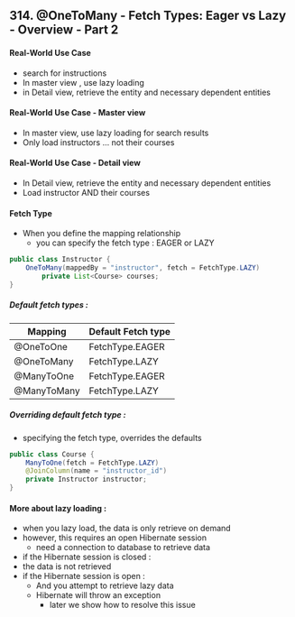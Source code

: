 ## 314. @OneToMany - Fetch Types: Eager vs Lazy - Overview - Part 2

#### Real-World Use Case 
* search for instructions 
* In master view , use lazy loading 
* in Detail view, retrieve the entity and necessary dependent entities 


#### Real-World Use Case - Master view 
* In master view, use lazy loading for search results 
* Only load instructors ... not their courses 

#### Real-World Use Case - Detail view 
* In Detail view, retrieve the entity and necessary dependent entities 
* Load instructor AND their courses 

#### Fetch Type 
* When you define the mapping relationship 
  * you can specify the fetch type : EAGER or LAZY 
```java
public class Instructor {
    OneToMany(mappedBy = "instructor", fetch = FetchType.LAZY)
        private List<Course> courses; 
}
```

##### Default fetch types : 
| Mapping     | Default Fetch type |
|-------------|--------------------|
| @OneToOne   | FetchType.EAGER    |
| @OneToMany  | FetchType.LAZY     |
| @ManyToOne  | FetchType.EAGER    |
| @ManyToMany | FetchType.LAZY     |

##### Overriding default fetch type : 
* specifying the fetch type, overrides the defaults 
```java
public class Course {
    ManyToOne(fetch = FetchType.LAZY)
    @JoinColumn(name = "instructor_id")
    private Instructor instructor; 
}
```

#### More about lazy loading : 
* when you lazy load, the data is only retrieve on demand 
* however, this requires an open Hibernate session 
  * need a connection to database to retrieve data 
* if the Hibernate session is closed : 
* the data is not retrieved 
* if the Hibernate session is open : 
  * And you attempt to retrieve lazy data 
  * Hibernate will throw an exception 
    * later we show how to resolve this issue 

